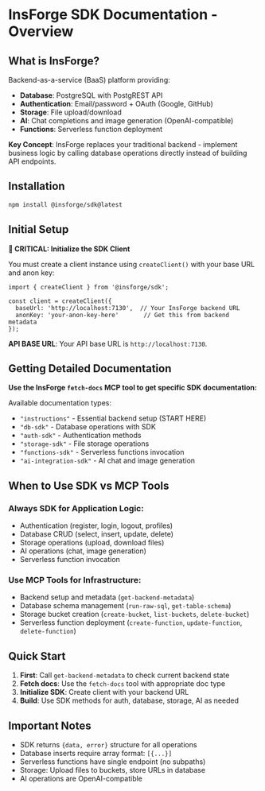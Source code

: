 # InsForge SDK Documentation - Overview

## What is InsForge?

Backend-as-a-service (BaaS) platform providing:
- **Database**: PostgreSQL with PostgREST API
- **Authentication**: Email/password + OAuth (Google, GitHub)
- **Storage**: File upload/download
- **AI**: Chat completions and image generation (OpenAI-compatible)
- **Functions**: Serverless function deployment

**Key Concept**: InsForge replaces your traditional backend - implement business logic by calling database operations directly instead of building API endpoints.

## Installation

```bash
npm install @insforge/sdk@latest
```

## Initial Setup

**🚨 CRITICAL: Initialize the SDK Client**

You must create a client instance using `createClient()` with your base URL and anon key:

```javascriptn
import { createClient } from '@insforge/sdk';

const client = createClient({
  baseUrl: 'http://localhost:7130',  // Your InsForge backend URL
  anonKey: 'your-anon-key-here'       // Get this from backend metadata
});
```

**API BASE URL**: Your API base URL is `http://localhost:7130`.

## Getting Detailed Documentation

**Use the InsForge `fetch-docs` MCP tool to get specific SDK documentation:**

Available documentation types:
- `"instructions"` - Essential backend setup (START HERE)
- `"db-sdk"` - Database operations with SDK
- `"auth-sdk"` - Authentication methods
- `"storage-sdk"` - File storage operations
- `"functions-sdk"` - Serverless functions invocation
- `"ai-integration-sdk"` - AI chat and image generation

## When to Use SDK vs MCP Tools

### Always SDK for Application Logic:
- Authentication (register, login, logout, profiles)
- Database CRUD (select, insert, update, delete)
- Storage operations (upload, download files)
- AI operations (chat, image generation)
- Serverless function invocation

### Use MCP Tools for Infrastructure:
- Backend setup and metadata (`get-backend-metadata`)
- Database schema management (`run-raw-sql`, `get-table-schema`)
- Storage bucket creation (`create-bucket`, `list-buckets`, `delete-bucket`)
- Serverless function deployment (`create-function`, `update-function`, `delete-function`)

## Quick Start

1. **First**: Call `get-backend-metadata` to check current backend state
2. **Fetch docs**: Use the `fetch-docs` tool with appropriate doc type
3. **Initialize SDK**: Create client with your backend URL
4. **Build**: Use SDK methods for auth, database, storage, AI as needed

## Important Notes

- SDK returns `{data, error}` structure for all operations
- Database inserts require array format: `[{...}]`
- Serverless functions have single endpoint (no subpaths)
- Storage: Upload files to buckets, store URLs in database
- AI operations are OpenAI-compatible